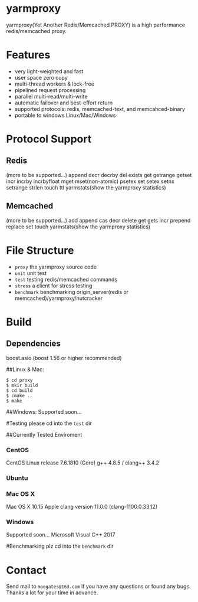 # yarmproxy
yarmproxy(Yet Another Redis/Memcached PROXY) is a high performance redis/memcached proxy.


# Features
- very light-weighted and fast
- user space zero copy
- multi-thread workers & lock-free
- pipelined request processing
- parallel multi-read/multi-write
- automatic failover and best-effort return
- supported protocols: redis, memcached-text, and memcahced-binary
- portable to windows Linux/Mac/Windows

# Protocol Support
## Redis
  (more to be supported...)
  append
  decr
  decrby
  del
  exists
  get
  getrange
  getset
  incr
  incrby
  incrbyfloat
  mget
  mset(non-atomic)
  psetex
  set
  setex
  setnx
  setrange
  strlen
  touch
  ttl
  yarmstats(show the yarmproxy statistics)

## Memcached
  (more to be supported...)
  add
  append
  cas
  decr
  delete
  get
  gets
  incr
  prepend
  replace
  set
  touch
  yarmstats(show the yarmproxy statistics)

# File Structure
  - `proxy` the yarmproxy source code
  - `unit` unit test
  - `test` testing redis/memcached commands 
  - `stress` a client for stress testing
  - `benchmark` benchmarking origin_server(redis or memcached)/yarmproxy/nutcracker

# Build
## Dependencies
boost.asio (boost 1.56 or higher recommended)

##Linux & Mac:
```
$ cd proxy
$ mkir build
$ cd build 
$ cmake ..
$ make
```

##Windows:
Supported soon...


#Testing
 please cd into the `test` dir

##Currently Tested Enviroment
### CentOS
  CentOS Linux release 7.6.1810 (Core)
  g++ 4.8.5 / clang++ 3.4.2

### Ubuntu

### Mac OS X
  Mac OS X 10.15
  Apple clang version 11.0.0 (clang-1100.0.33.12)

### Windows
  Supported soon...
  Microsoft Visual C++ 2017

#Benchmarking
 plz cd into the `benchmark` dir

# Contact
  Send mail to `moogates@163.com` if you have any questions or found any bugs.
  Thanks a lot for your time in advance.



